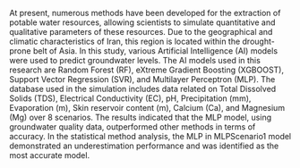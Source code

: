 At present, numerous methods have been developed for the extraction of potable water resources, allowing scientists to simulate quantitative and qualitative parameters of these resources. Due to the geographical and climatic characteristics of Iran, this region is located within the drought-prone belt of Asia. In this study, various Artificial Intelligence (AI) models were used to predict groundwater levels. The AI models used in this research are Random Forest (RF), eXtreme Gradient Boosting (XGBOOST), Support Vector Regression (SVR), and Multilayer Perceptron (MLP). The database used in the simulation includes data related on Total Dissolved Solids (TDS), Electrical Conductivity (EC), pH, Precipitation (mm), Evaporation (m), Skin reservoir content (m), Calcium (Ca), and Magnesium (Mg) over 8 scenarios. The results indicated that the MLP model, using groundwater quality data, outperformed other methods in terms of accuracy. In the statistical method analysis, the MLP in MLPScenario1 model demonstrated an underestimation performance and was identified as the most accurate model.

